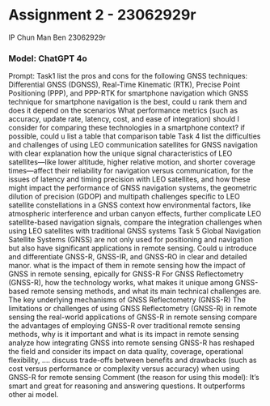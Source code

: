 # Assignment 2 - 23062929r 
IP Chun Man Ben 23062929r


### Model: ChatGPT 4o
Prompt:
Task1
list the pros and cons for the following GNSS techniques: Differential GNSS (DGNSS), Real-Time Kinematic (RTK), Precise Point Positioning (PPP), and PPP-RTK for smartphone navigation
which GNSS technique for smartphone navigation is the best, could u rank them and does it depend on the scenarios
What performance metrics (such as accuracy, update rate, latency, cost, and ease of integration) should I consider for comparing these technologies in a smartphone context? if possible, could u list a table that comparison table
Task 4
list the difficulties and challenges of using LEO communication satellites for GNSS navigation with clear explanation
how the unique signal characteristics of LEO satellites—like lower altitude, higher relative motion, and shorter coverage times—affect their reliability for navigation versus communication, for the issues of latency and timing precision with LEO satellites, and how these might impact the performance of GNSS navigation systems, the geometric dilution of precision (GDOP) and multipath challenges specific to LEO satellite constellations in a GNSS context
how environmental factors, like atmospheric interference and urban canyon effects, further complicate LEO satellite-based navigation signals, compare the integration challenges when using LEO satellites with traditional GNSS systems
Task 5
Global Navigation Satellite Systems (GNSS) are not only used for positioning and navigation but also have significant applications in remote sensing. Could u introduce and differentiate GNSS-R, GNSS-IR, and GNSS-RO in clear and detailed manor. what is the impact of them in remote sensing
how the impact of GNSS in remote sensing, epically for GNSS-R For GNSS Reflectometry (GNSS-R), how the technology works, what makes it unique among GNSS-based remote sensing methods, and what its main technical challenges are.
The key underlying mechanisms of GNSS Reflectometry (GNSS-R) The limitations or challenges of using GNSS Reflectometry (GNSS-R) in remote sensing
the real-world applications of GNSS-R in remote sensing compare the advantages of employing GNSS-R over traditional remote sensing methods, why is it important and what is its impact in remote sensing analyze how integrating GNSS into remote sensing GNSS-R has reshaped the field and consider its impact on data quality, coverage, operational flexibility, ....
discuss trade-offs between benefits and drawbacks (such as cost versus performance or complexity versus accuracy) when using GNSS-R for remote sensing
Comment (the reason for using this model): It’s smart and great for reasoning and
answering questions. It outperforms other ai model.


